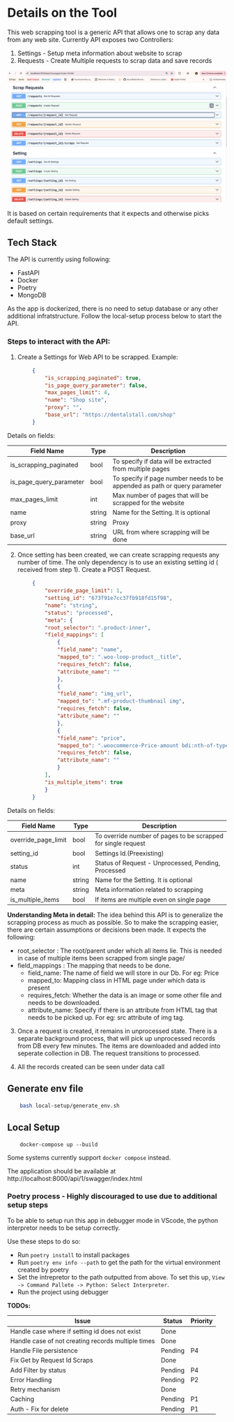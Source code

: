 # Details on the Tool

This web scrapping tool is a generic API that allows one to scrap any data from any web site.
Currently API exposes two Controllers:
1. Settings - Setup meta information about website to scrap
2. Requests - Create Multiple requests to scrap data and save records

![alt text](image.png)

It is based on certain requirements that it expects and otherwise picks default settings.

## Tech Stack
The API is currently using following:

- FastAPI
- Docker
- Poetry
- MongoDB

As the app is dockerized, there is no need to setup database or any other additional infratstructure. Follow the local-setup process below to start the API.

### Steps to interact with the API:

1. Create a Settings for Web API to be scrapped. Example:

```json
        {
            "is_scrapping_paginated": true,
            "is_page_query_parameter": false,
            "max_pages_limit": 4,
            "name": "Shop site",
            "proxy": "",
            "base_url": "https://dentalstall.com/shop"
        }
```

Details on fields:

| Field Name | Type | Description |
|----------|----------|----------|
| is_scrapping_paginated | bool | To specify if data will be extracted from multiple pages |
| is_page_query_parameter | bool | To specify if page number needs to be appended as path or query parameter |
| max_pages_limit | int | Max number of pages that will be scrapped for the website |
| name | string | Name for the Setting. It is optional |
| proxy | string | Proxy |
| base_url | string | URL from where scrapping will be done |

2. Once setting has been created, we can create scrapping requests any number of time. The only dependency is to use an existing setting id ( received from step 1). Create a POST Request.

```json
        {
            "override_page_limit": 1,
            "setting_id": "673f91e7cc37fb918fd15f98",
            "name": "string",
            "status": "processed",
            "meta": {
            "root_selector": ".product-inner",
            "field_mappings": [
                {
                "field_name": "name",
                "mapped_to": ".woo-loop-product__title",
                "requires_fetch": false,
                "attribute_name": ""
                },
                {
                "field_name": "img_url",
                "mapped_to": ".mf-product-thumbnail img",
                "requires_fetch": false,
                "attribute_name": ""
                },
                {
                "field_name": "price",
                "mapped_to": ".woocommerce-Price-amount bdi:nth-of-type(1)",
                "requires_fetch": false,
                "attribute_name": ""
                }
            ],
            "is_multiple_items": true
            }
        }
```

Details on fields:

| Field Name | Type | Description |
|----------|----------|----------|
| override_page_limit | bool | To override number of pages to be scrapped for single request |
| setting_id | bool | Settings Id.(Preexisting) |
| status | int | Status of Request - Unprocessed, Pending, Processed |
| name | string | Name for the Setting. It is optional |
| meta | string | Meta information related to scrapping |
| is_multiple_items | bool | If items are multiple even on single page |


**Understanding Meta in detail:** 
The idea behind this API is to generalize the scrapping process as much as possible. So to make the scrapping easier, there are certain assumptions or decisions been made. It expects the following:

- root_selector : The root/parent under which all items lie. This is needed in case of multiple items been scrapped from single page/
- field_mappings : The mapping that needs to be done.
  - field_name: The name of field we will store in our Db. For eg: Price
  - mapped_to: Mapping class in HTML page under which data is present
  - requires_fetch: Whether the data is an image or some other file and needs to be downloaded.
  - attribute_name: Specify if there is an attribute from HTML tag that needs to be picked up. For eg: src attribute of img tag.


3. Once a request is created, it remains in unprocessed state. There is a separate background process, that will pick up unprocessed records from DB every few minutes. The items are downloaded and added into seperate collection in DB. The request transitions to processed.

4. All the records created can be seen under data call


## Generate env file

```sh
    bash local-setup/generate_env.sh
```

## Local Setup

```
    docker-compose up --build
```

Some systems currently support `docker compose` instead. 

The application should be available at http://localhost:8000/api/1/swagger/index.html


### Poetry process - Highly discouraged to use due to additional setup steps
To be able to setup run this app in debugger mode in VScode, the python interpretor needs to be setup correctly.

Use these steps to do so:

- Run `poetry install` to install packages
- Run `poetry env info --path` to get the path for the virtual environment created by poetry
- Set the intrepretor to the path outputted from above. To set this up, `View -> Command Pallete -> Python: Select Interpreter`.
- Run the project using debugger



**TODOs:**

| Issue                                                 | Status      | Priority |
|-------------------------------------------------------|-------------|----------|
| Handle case where if setting id does not exist        | Done        |          | 
| Handle case of not creating records multiple times    | Done        |          |
| Handle File persistence                               | Pending     |     P4   |
| Fix Get by Request Id Scraps                          | Done        |          |
| Add Filter by status                                  | Pending     |     P4   |
| Error Handling                                        | Pending     |     P2   |
| Retry mechanism                                       | Done        |          |
| Caching                                               | Pending     |     P1   |
| Auth - Fix for delete                                 | Pending     |     P1   |
